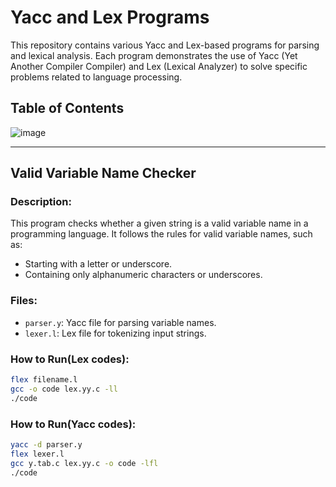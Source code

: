# Yacc and Lex Programs

This repository contains various Yacc and Lex-based programs for parsing and lexical analysis. Each program demonstrates the use of Yacc (Yet Another Compiler Compiler) and Lex (Lexical Analyzer) to solve specific problems related to language processing.

## Table of Contents

![image](https://github.com/user-attachments/assets/4222a20a-1405-4917-b2ec-bcc1e4fd6ff0)


---

## Valid Variable Name Checker

### Description:
This program checks whether a given string is a valid variable name in a programming language. It follows the rules for valid variable names, such as:
- Starting with a letter or underscore.
- Containing only alphanumeric characters or underscores.

### Files:
- `parser.y`: Yacc file for parsing variable names.
- `lexer.l`: Lex file for tokenizing input strings.

### How to Run(Lex codes):
```bash
flex filename.l
gcc -o code lex.yy.c -ll
./code
```


### How to Run(Yacc codes):
```bash
yacc -d parser.y
flex lexer.l
gcc y.tab.c lex.yy.c -o code -lfl
./code
```
